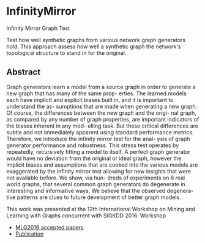 # InfinityMirror

Infinity Mirror Graph Test

Test how well synthetic graphs from various network graph generators hold. This approach assess how well a synthetic graph
the network's topological structure to stand in for the original.

## Abstract

Graph generators learn a model from a source graph in order to generate a new graph that has many of the same prop- erties. The learned models each have implicit and explicit biases built in, and it is important to understand the as- sumptions that are made when generating a new graph. Of course, the differences between the new graph and the origi- nal graph, as compared by any number of graph properties, are important indicators of the biases inherent in any mod- elling task. But these critical differences are subtle and not immediately apparent using standard performance metrics. Therefore, we introduce the infinity mirror test for the anal- ysis of graph generator performance and robustness. This stress test operates by repeatedly, recursively fitting a model to itself. A perfect graph generator would have no deviation from the original or ideal graph, however the implicit biases and assumptions that are cooked into the various models are exaggerated by the infinity mirror test allowing for new insights that were not available before. We show, via hun- dreds of experiments on 6 real world graphs, that several common graph generators do degenerate in interesting and informative ways. We believe that the observed degenera- tive patterns are clues to future development of better graph models.

This work was presented at the 12th International Workshop on Mining and Learning with Graphs concurrent with SIGKDD 2016. Workshop 
- [MLG2016 accepted papers](http://www.mlgworkshop.org/2016/#papers)
- [Publication](http://www.mlgworkshop.org/2016/paper/MLG2016_paper_17.pdf)


